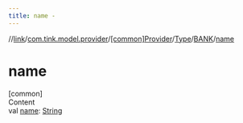 ```yaml
---
title: name -
---
```

//[link](../../../../index.md)/[com.tink.model.provider](../../../index.md)/[[common]Provider](../../index.md)/[Type](../index.md)/[BANK](index.md)/[name](name.md)



# name  
[common]  
Content  
val [name](name.md): [String](https://kotlinlang.org/api/latest/jvm/stdlib/kotlin/-string/index.html)  



